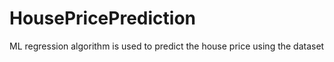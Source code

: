 # HousePricePrediction
ML regression algorithm is used to  predict the house price using the dataset

